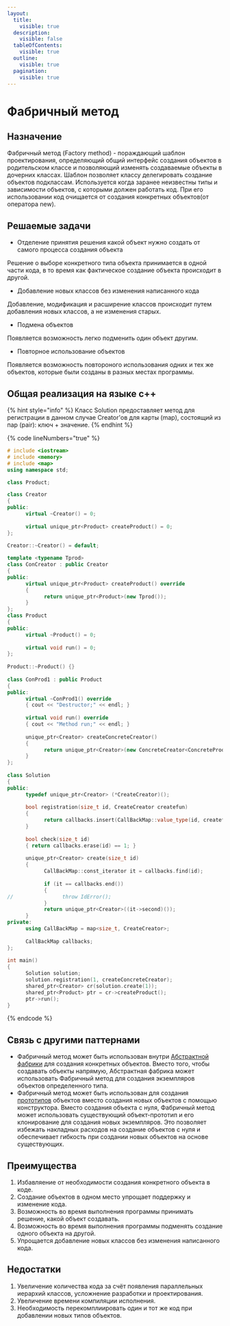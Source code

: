 ```yaml
---
layout:
  title:
    visible: true
  description:
    visible: false
  tableOfContents:
    visible: true
  outline:
    visible: true
  pagination:
    visible: true
---
```


# Фабричный метод

## Назначение

Фабричный метод (Factory method) - пораждающий шаблон проектирования, определяющий общий интерфейс создания объектов в родительском классе и позволяющий изменять создаваемые объекты в дочерних классах. Шаблон позволяет классу делегировать создание объектов подклассам. Используется когда заранее неизвестны типы и зависимости объектов, с которыми должен работать код. При его использовании код очищается от создания конкретных объектов(от оператора new).

## Решаемые задачи

* Отделение принятия решения какой объект нужно создать от самого процесса создания объекта

Решение о выборе конкретного типа объекта принимается в одной части кода, в то время как фактическое создание объекта происходит в другой.

* Добавление новых классов без изменения написанного кода

Добавление, модификация и расширение классов происходит путем добавления новых классов, а не изменения старых.

* Подмена объектов

Появляется возможность легко подменить один объект другим.

* Повторное использование объектов

Появляется возможность повтороного использования одних и тех же объектов, которые были созданы в разных местах программы.

## Общая реализация на языке с++

{% hint style="info" %}
Класс Solution предоставляет метод для регистрации в данном случае Creator'ов для карты (map), состоящий из пар (pair): ключ + значение.
{% endhint %}

{% code lineNumbers="true" %}
```cpp
# include <iostream> 
# include <memory> 
# include <map> 
using namespace std; 

class Product;

class Creator
{
public:
      virtual ~Creator() = 0;
      
      virtual unique_ptr<Product> createProduct() = 0;
};

Creator::~Creator() = default;
 
template <typename Tprod>
class ConCreator : public Creator
{
public:
      virtual unique_ptr<Product> createProduct() override
      {
            return unique_ptr<Product>(new Tprod());
      }
};  
class Product
{
public:
      virtual ~Product() = 0;
      
      virtual void run() = 0;
};
 
Product::~Product() {}
 
class ConProd1 : public Product
{
public:
      virtual ~ConProd1() override 
      { cout << "Destructor;" << endl; }
      
      virtual void run() override 
      { cout << "Method run;" << endl; }
      
      unique_ptr<Creator> createConcreteCreator()
      {
            return unique_ptr<Creator>(new ConcreteCreator<ConcreteProd1>());
      }
};
 
class Solution
{
public:
      typedef unique_ptr<Creator> (*CreateCreator)();
 
      bool registration(size_t id, CreateCreator createfun)
      {
            return callbacks.insert(CallBackMap::value_type(id, createfun)).second;
      }
      
      bool check(size_t id) 
      { return callbacks.erase(id) == 1; }
 
      unique_ptr<Creator> create(size_t id)
      {
            CallBackMap::const_iterator it = callbacks.find(id);
 
            if (it == callbacks.end())
            {
//                throw IdError();
            }
            return unique_ptr<Creator>((it->second)());
      }
private:
      using CallBackMap = map<size_t, CreateCreator>;
      
      CallBackMap callbacks;
};
 
int main()
{
      Solution solution;
      solution.registration(1, createConcreteCreator);
      shared_ptr<Creator> cr(solution.create(1));
      shared_ptr<Product> ptr = cr->createProduct();
      ptr->run();
}
```
{% endcode %}

## Связь с другими паттернами

* Фабричный метод может быть использован внутри [Абстрактной фабрики](abstract-factory.md) для создания конкретных объектов. Вместо того, чтобы создавать объекты напрямую, Абстрактная фабрика может использовать Фабричный метод для создания экземпляров объектов определенного типа.
* Фабричный метод может быть использован для создания [прототипов](prototype.md) объектов вместо создания новых объектов с помощью конструктора. Вместо создания объекта с нуля, Фабричный метод может использовать существующий объект-прототип и его клонирование для создания новых экземпляров. Это позволяет избежать накладных расходов на создание объектов с нуля и обеспечивает гибкость при создании новых объектов на основе существующих.

## Преимущества

1. Избавляение от необходимости создания конкретного объекта в коде.
2. Создание объектов в одном место упрощает поддержку и изменение кода.
3. Возможность во время выполнения программы принимать решение, какой объект создавать.
4. Возможность во время выполнения программы подменять создание одного объекта на  другой.
5. Упрощается добавление новых классов без изменения написанного кода.

## Недостатки

1. Увеличение количества кода за счёт появления параллельных иерархий классов, усложнение разработки и проектирования.
2. Увеличение времени компиляции исполнения.
3. Необходимость перекомплиировать один и тот же код при добавлении новых типов объектов.

